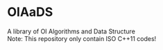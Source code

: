 # OIAaDS
A library of OI Algorithms and Data Structure  
Note: This repository only contain ISO C++11 codes!

